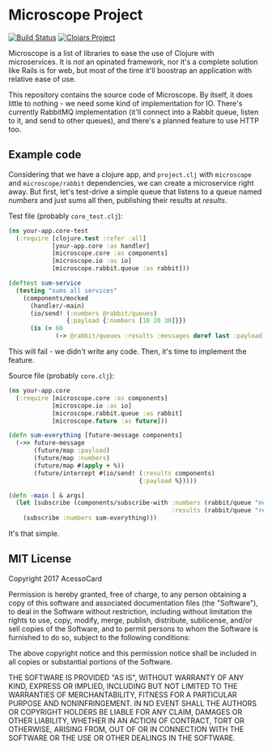 # Microscope Project
[![Build Status](https://travis-ci.org/acessocard/microscope.svg?branch=master)](https://travis-ci.org/acessocard/microscope)
[![Clojars Project](https://img.shields.io/clojars/v/microscope.svg)](https://clojars.org/microscope)

Microscope is a list of libraries to ease the use of Clojure with microservices.
It is _not_ an opinated framework, nor it's a complete solution like Rails is
for web, but most of the time it'll boostrap an application with relative ease of use.

This repository contains the source code of Microscope. By
itself, it does little to nothing - we need some kind of implementation for IO. There's
currently RabbitMQ implementation (it'll connect into a Rabbit queue, listen to it, and
send to other queues), and there's a planned feature to use HTTP too.

## Example code

Considering that we have a clojure app, and `project.clj` with `microscope` and
`microscope/rabbit` dependencies, we can create a microservice right away. But first,
let's test-drive a simple queue that listens to a queue named *numbers* and just sums all
then, publishing their results at *results*.

Test file (probably `core_test.clj`):

```clojure
(ns your-app.core-test
  (:require [clojure.test :refer :all]
            [your-app.core :as handler]
            [microscope.core :as components]
            [microscope.io :as io]
            [microscope.rabbit.queue :as rabbit]))

(deftest sum-service
  (testing "sums all services"
    (components/mocked
      (handler/-main)
      (io/send! (:numbers @rabbit/queues)
                {:payload {:numbers [10 20 30]}})
      (is (= 60
             (-> @rabbit/queues :results :messages deref last :payload))))))
```

This will fail - we didn't write any code. Then, it's time to implement the feature.

Source file (probably `core.clj`):

```clojure
(ns your-app.core
  (:require [microscope.core :as components]
            [microscope.io :as io]
            [microscope.rabbit.queue :as rabbit]
            [microscope.future :as future]))

(defn sum-everything [future-message components]
  (->> future-message
       (future/map :payload)
       (future/map :numbers)
       (future/map #(apply + %))
       (future/intercept #(io/send! (:results components)
                                    {:payload %}))))

(defn -main [ & args]
  (let [subscribe (components/subscribe-with :numbers (rabbit/queue "numbers")
                                             :results (rabbit/queue "results"))]
    (subscribe :numbers sum-everything)))
```

It's that simple.

## MIT License

Copyright 2017 AcessoCard

Permission is hereby granted, free of charge, to any person obtaining a copy of this software and associated documentation files (the "Software"), to deal in the Software without restriction, including without limitation the rights to use, copy, modify, merge, publish, distribute, sublicense, and/or sell copies of the Software, and to permit persons to whom the Software is furnished to do so, subject to the following conditions:

The above copyright notice and this permission notice shall be included in all copies or substantial portions of the Software.

THE SOFTWARE IS PROVIDED "AS IS", WITHOUT WARRANTY OF ANY KIND, EXPRESS OR IMPLIED, INCLUDING BUT NOT LIMITED TO THE WARRANTIES OF MERCHANTABILITY, FITNESS FOR A PARTICULAR PURPOSE AND NONINFRINGEMENT. IN NO EVENT SHALL THE AUTHORS OR COPYRIGHT HOLDERS BE LIABLE FOR ANY CLAIM, DAMAGES OR OTHER LIABILITY, WHETHER IN AN ACTION OF CONTRACT, TORT OR OTHERWISE, ARISING FROM, OUT OF OR IN CONNECTION WITH THE SOFTWARE OR THE USE OR OTHER DEALINGS IN THE SOFTWARE.
